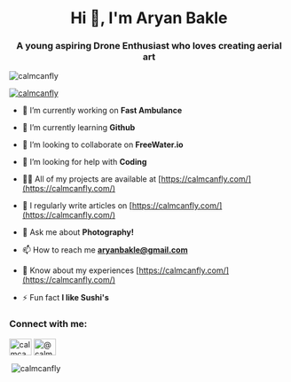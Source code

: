 <h1 align="center">Hi 👋, I'm Aryan Bakle</h1>
<h3 align="center">A young aspiring Drone Enthusiast who loves creating aerial art</h3>

<p align="left"> <img src="https://komarev.com/ghpvc/?username=calmcanfly&label=Profile%20views&color=0e75b6&style=flat" alt="calmcanfly" /> </p>

<p align="left"> <a href="https://twitter.com/calmcanfly" target="blank"><img src="https://img.shields.io/twitter/follow/calmcanfly?logo=twitter&style=for-the-badge" alt="calmcanfly" /></a> </p>

- 🔭 I’m currently working on **Fast Ambulance**

- 🌱 I’m currently learning **Github**

- 👯 I’m looking to collaborate on **FreeWater.io**

- 🤝 I’m looking for help with **Coding**

- 👨‍💻 All of my projects are available at [https://calmcanfly.com/](https://calmcanfly.com/)

- 📝 I regularly write articles on [https://calmcanfly.com/](https://calmcanfly.com/)

- 💬 Ask me about **Photography!**

- 📫 How to reach me **aryanbakle@gmail.com**

- 📄 Know about my experiences [https://calmcanfly.com/](https://calmcanfly.com/)

- ⚡ Fun fact **I like Sushi's**

<h3 align="left">Connect with me:</h3>
<p align="left">
<a href="https://twitter.com/calmcanfly" target="blank"><img align="center" src="https://raw.githubusercontent.com/rahuldkjain/github-profile-readme-generator/master/src/images/icons/Social/twitter.svg" alt="calmcanfly" height="30" width="40" /></a>
<a href="https://instagram.com/@calmcanfly" target="blank"><img align="center" src="https://raw.githubusercontent.com/rahuldkjain/github-profile-readme-generator/master/src/images/icons/Social/instagram.svg" alt="@calmcanfly" height="30" width="40" /></a>
</p>

<p>&nbsp;<img align="center" src="https://github-readme-stats.vercel.app/api?username=calmcanfly&show_icons=true&locale=en" alt="calmcanfly" /></p>
